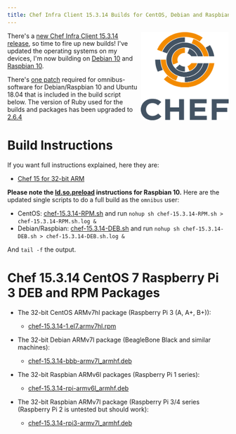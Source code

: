 ```yaml
---
title: Chef Infra Client 15.3.14 Builds for CentOS, Debian and Raspbian on 32-bit ARM
---
```


<a href="https://github.com/chef/chef"><img src="/assets/chef-logo.png" alt="Chef" width="200" height="200" align="right" /></a>

There's a [new Chef Infra Client 15.3.14 release](https://discourse.chef.io/t/chef-infra-client-15-3-14-released/15909), so time to fire up new builds! I've updated the operating systems on my devices, I'm now building on [Debian 10](/2019/09/14/installing-debian-10-0-on-a-beaglebone-black) and [Raspbian 10](/2019/09/14/installing-raspbian-10-0-on-a-raspberry-pi).

There's [one patch](https://github.com/chef/omnibus-software/pull/1094) required for omnibus-software for Debian/Raspbian 10 and Ubuntu 18.04 that is included in the build script below. The version of Ruby used for the builds and packages has been upgraded to [2.6.4](https://www.ruby-lang.org/en/news/2019/08/28/ruby-2-6-4-released/)

# Build Instructions

If you want full instructions explained, here they are:

- [Chef 15 for 32-bit ARM](/2019/05/18/chef-15-on-arm)

**Please note the [ld.so.preload](/2019/09/14/installing-raspbian-10-0-on-a-raspberry-pi) instructions for Raspbian 10.** Here are the updated single scripts to do a full build as the `omnibus` user:

- CentOS: [chef-15.3.14-RPM.sh](/assets/chef-15.3.14-RPM.sh) and run  `nohup sh chef-15.3.14-RPM.sh > chef-15.3.14-RPM.sh.log &`
- Debian/Raspbian: [chef-15.3.14-DEB.sh](/assets/chef-15.3.14-DEB.sh) and run `nohup sh chef-15.3.14-DEB.sh > chef-15.3.14-DEB.sh.log &`

And `tail -f` the output.

# Chef 15.3.14 CentOS 7 Raspberry Pi 3 DEB and RPM Packages

- The 32-bit CentOS ARMv7hl package (Raspberry Pi 3 (A, A+, B+)):
  - [chef-15.3.14-1.el7.armv7hl.rpm](https://www.dropbox.com/s/cpi41gl7gvgeuby/chef-15.3.14-1.el7.armv7hl.rpm?raw=1)

- The 32-bit Debian ARMv7l package (BeagleBone Black and similar machines):
  - [chef-15.3.14-bbb-armv7l_armhf.deb](https://www.dropbox.com/s/vx1i1xieq3l7q2w/chef-15.3.14-bbb-armv7l_armhf.deb?raw=1)

- The 32-bit Raspbian ARMv6l packages (Raspberry Pi 1 series):
  - [chef-15.3.14-rpi-armv6l_armhf.deb](https://www.dropbox.com/s/h5g3irg5m58z9hi/chef-15.3.14-rpi-armv6l_armhf.deb?raw=1)

- The 32-bit Raspbian ARMv7l package (Raspberry Pi 3/4 series (Raspberry Pi 2 is untested but should work):
  - [chef-15.3.14-rpi3-armv7l_armhf.deb](https://www.dropbox.com/s/yz2s3ij95jteqwg/chef-15.3.14-rpi3-armv7l_armhf.deb?raw=1)
